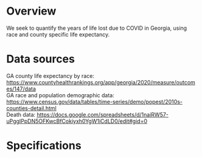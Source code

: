 # Overview
We seek to quantify the years of life lost due to COVID in Georgia, using race and county specific life expectancy.  

# Data sources
GA county life expectancy by race: https://www.countyhealthrankings.org/app/georgia/2020/measure/outcomes/147/data <br/>
GA race and population demographic data: https://www.census.gov/data/tables/time-series/demo/popest/2010s-counties-detail.html <br/>
Death data: https://docs.google.com/spreadsheets/d/1naiRW57-uPggIPpDN5OFKwcBfCokiyxh0YgW1iCdLD0/edit#gid=0 <br/>

# Specifications
 
